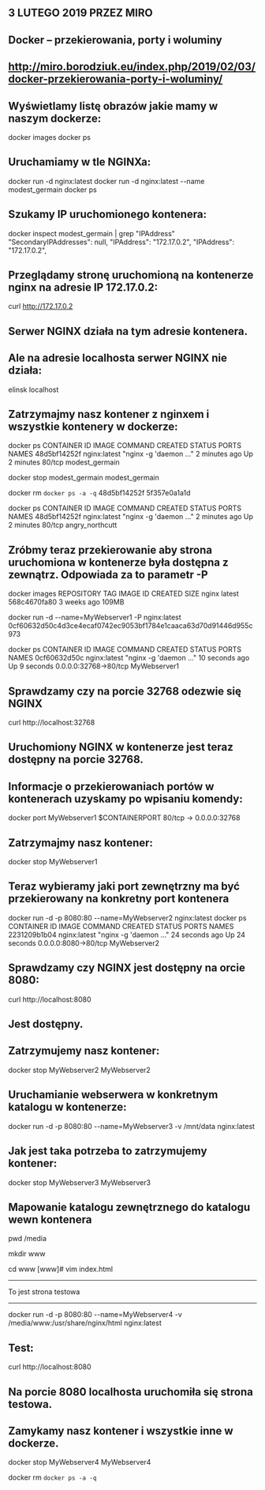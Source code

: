 ## 3 LUTEGO 2019 PRZEZ MIRO
## Docker – przekierowania, porty i woluminy
## http://miro.borodziuk.eu/index.php/2019/02/03/docker-przekierowania-porty-i-woluminy/



## Wyświetlamy listę obrazów jakie mamy w naszym dockerze:
docker images
docker ps

## Uruchamiamy w tle NGINXa:
docker run -d nginx:latest
docker run -d nginx:latest --name modest_germain
docker ps

## Szukamy IP uruchomionego kontenera:
docker inspect modest_germain | grep "IPAddress"
    "SecondaryIPAddresses": null,
    "IPAddress": "172.17.0.2",
    "IPAddress": "172.17.0.2",

## Przeglądamy stronę uruchomioną na kontenerze nginx na adresie IP 172.17.0.2:
curl http://172.17.0.2

## Serwer NGINX działa na tym adresie kontenera.
## Ale na adresie localhosta serwer NGINX nie działa:
elinsk localhost

## Zatrzymajmy nasz kontener z nginxem i wszystkie kontenery w dockerze:
docker ps
    CONTAINER ID IMAGE COMMAND CREATED STATUS PORTS NAMES
    48d5bf14252f nginx:latest "nginx -g 'daemon ..." 2 minutes ago Up 2 minutes 80/tcp modest_germain

docker stop modest_germain
    modest_germain

docker rm `docker ps -a -q`
    48d5bf14252f
    5f357e0a1a1d

docker ps
    CONTAINER ID IMAGE COMMAND CREATED STATUS PORTS NAMES
    48d5bf14252f nginx:latest "nginx -g 'daemon ..." 2 minutes ago Up 2 minutes 80/tcp angry_northcutt

## Zróbmy teraz przekierowanie aby strona uruchomiona w kontenerze była dostępna z zewnątrz. Odpowiada za to parametr -P
docker images
    REPOSITORY TAG IMAGE ID CREATED SIZE
    nginx latest 568c4670fa80 3 weeks ago 109MB

docker run -d --name=MyWebserver1 -P nginx:latest
    0cf60632d50c4d3ce4ecaf0742ec9053bf1784e1caaca63d70d91446d955c973

docker ps
    CONTAINER ID IMAGE COMMAND CREATED STATUS PORTS NAMES
    0cf60632d50c nginx:latest "nginx -g 'daemon ..." 10 seconds ago Up 9 seconds 0.0.0.0:32768->80/tcp MyWebserver1
 

## Sprawdzamy czy na porcie 32768 odezwie się NGINX
curl http://localhost:32768

## Uruchomiony NGINX w kontenerze jest teraz dostępny na porcie 32768.
## Informacje o przekierowaniach portów w kontenerach uzyskamy po wpisaniu komendy:
docker port MyWebserver1 $CONTAINERPORT
    80/tcp -> 0.0.0.0:32768


## Zatrzymajmy nasz kontener:
docker stop MyWebserver1

## Teraz wybieramy jaki port zewnętrzny ma być przekierowany na konkretny port kontenera
docker run -d -p 8080:80 --name=MyWebserver2 nginx:latest
docker ps
    CONTAINER ID IMAGE COMMAND CREATED STATUS PORTS NAMES
    2231209b1b04 nginx:latest "nginx -g 'daemon ..." 24 seconds ago Up 24 seconds 0.0.0.0:8080->80/tcp MyWebserver2

## Sprawdzamy czy NGINX jest dostępny na orcie 8080:
curl http://localhost:8080
 
## Jest dostępny.
## Zatrzymujemy nasz kontener:
docker stop MyWebserver2
    MyWebserver2


## Uruchamianie webserwera w konkretnym katalogu w kontenerze:
docker run -d -p 8080:80 --name=MyWebserver3 -v /mnt/data nginx:latest
 
## Jak jest taka potrzeba to zatrzymujemy kontener:
docker stop MyWebserver3
    MyWebserver3



## Mapowanie katalogu zewnętrznego do katalogu wewn kontenera
pwd
    /media

mkdir www

cd www
    [www]# vim index.html
        <html>
        <head></head>
        <body>
        <hr/>
        To jest strona testowa
        <hr/>
        </body>
        </html>

docker run -d -p 8080:80 --name=MyWebserver4 -v /media/www:/usr/share/nginx/html nginx:latest
 

## Test:
curl http://localhost:8080
 
## Na porcie 8080 localhosta uruchomiła się strona testowa.
## Zamykamy nasz kontener i wszystkie inne w dockerze.
docker stop MyWebserver4
    MyWebserver4

docker rm `docker ps -a -q`


